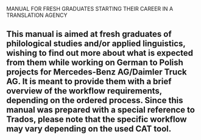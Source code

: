 MANUAL FOR FRESH GRADUATES STARTING THEIR CAREER IN A TRANSLATION AGENCY


This manual is aimed at fresh graduates of philological studies and/or applied linguistics, wishing to find out more about what is expected from them while working on German to Polish projects for Mercedes-Benz AG/Daimler Truck AG. It is meant to provide them with a brief overview of the workflow requirements, depending on the ordered process. 
Since this manual was prepared with a special reference to Trados, please note that the specific workflow may vary depending on the used CAT tool.
---

